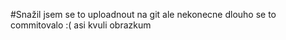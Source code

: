 
#Snažil jsem se to uploadnout na git ale nekonecne dlouho se to commitovalo :( 
asi kvuli obrazkum 
